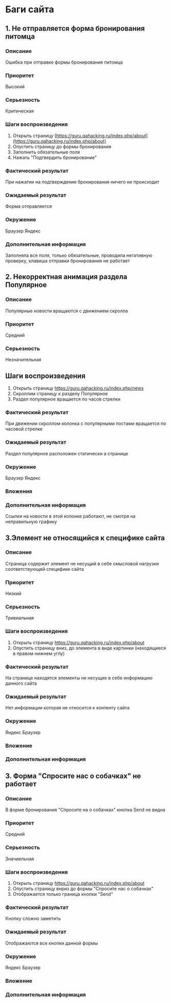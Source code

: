 # Баги сайта

## 1. Не отправляется форма бронирования питомца
### Описание
Ошибка при отправке формы бронирования питомца

### Приоритет 
Высокий 

### Серьезность 
Критическая 

### Шаги воспроизведения
 1. Открыть страницу [https://guru.qahacking.ru/index.php/about](https://guru.qahacking.ru/index.php/about)
 2. Опустить страницу до формы бронирования
 3. Заполнить обязательные поля
 4. Нажать "Подтвердить бронирование"
    
### Фактический результат 
При нажатии на подтверждение бронирования ничего не происходит 

### Ожидаемый результат 
Форма отправляется 

### Окружение 
Браузер Яндекс 

### Дополнительная информация 
Заполняла все поля, только обязательные, проводила негативную проверку, клавиша отправки бронирования не работает





## 2. Некорректная анимация раздела Популярное 

### Описание 
Популярные новости вращаются с движением скролла 

### Приоритет 
Средний 

### Серьезность 
Незначительная 

## Шаги воспроизведения 
   1. Открыть страницу https://guru.qahacking.ru/index.php/news
   2.	Скроллим страницу к разделу Популярное
   3.	Раздел популярное вращается по часов стрелки 

### Фактический результат 
При движении скроллом колонка с популярными постами вращается по часовой стрелке  

### Ожидаемый результат
Раздел популярное расположен статически а странице   

### Окружение
Браузер Яндекс 

### Вложения 

### Дополнительная информация 
Ссылки на новости в этой колонке работают, не смотря на неправильную графику 





## 3.Элемент не относящийся к специфике сайта  

### Описание 
Страница содержит элемент не несущий в себе смысловой нагрузки соответствующей специфике сайта 

### Приоритет 
Низкий 

### Серьезность  
Тривиальная 

### Шаги воспроизведения
   1.	Открыть страницу https://guru.qahacking.ru/index.php/about
   2.	Опустить страницу вниз, до элемента в виде картинки (находящиеся в правом нижнем углу)

### Фактический результат 
На странице находятся элементы не несущие в себе информацию данного сайта

### Ожидаемый результат 
Нет информации которая не относится к контенту сайта  

### Окружение 
Яндекс Браузер 

### Вложение 

### Дополнительная информация 





## 3. Форма "Спросите нас о собачках" не работает 

### Описание 
В форме бронирования "Спросите на о собачках" кнопка Send не видна 

### Приоритет 
Средний 

### Серьезность 
Значиельная 

### Шаги воспроизведения 
1. Открыть страницу https://guru.qahacking.ru/index.php/about
2. Опустить страницу внриз до формы "Спросите нас о собачках"
3. Отображается только граница кнопки "Send"

### Фактический результат 
Кнопку сложно заметить 

### Ожидаемый результат 
Отображаются все кнопки данной формы 

### Окружение 
Яндекс Браузер 

### Вложение 

### Дополнительная информация 










